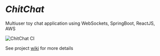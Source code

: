 # _ChitChat_

Multiuser toy chat application using WebSockets, SpringBoot, ReactJS, AWS

![ChitChat CI](https://github.com/mohankapil3/chit-chat/workflows/ChitChat%20CI/badge.svg)

See project [wiki](https://github.com/mohankapil3/chit-chat/wiki) for more details
